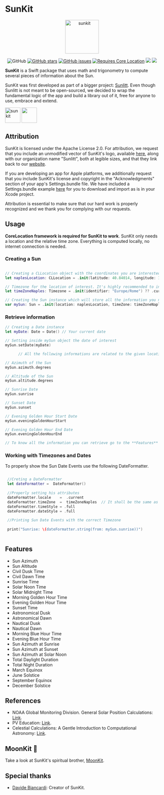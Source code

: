 # SunKit

<div align="center">

<img height="110" alt="sunkit" src="https://user-images.githubusercontent.com/55358113/192140073-de19a887-b6e8-49b8-bba2-142df171df3e.png">

![GitHub](https://img.shields.io/github/license/sunlitt/sunkit) [![GitHub stars](https://img.shields.io/github/stars/Sunlitt/SunKit)](https://github.com/Sunlitt/SunKit/stargazers) [![GitHub issues](https://img.shields.io/github/issues/Sunlitt/SunKit)](https://github.com/Sunlitt/SunKit/issues) [![Requires Core Location](https://img.shields.io/badge/requires-CoreLocation-orange?style=flat&logo=Swift)](https://developer.apple.com/documentation/corelocation) [![](https://img.shields.io/endpoint?url=https%3A%2F%2Fswiftpackageindex.com%2Fapi%2Fpackages%2FSunlitt%2FSunKit%2Fbadge%3Ftype%3Dswift-versions)](https://swiftpackageindex.com/Sunlitt/SunKit) [![](https://img.shields.io/endpoint?url=https%3A%2F%2Fswiftpackageindex.com%2Fapi%2Fpackages%2FSunlitt%2FSunKit%2Fbadge%3Ftype%3Dplatforms)](https://swiftpackageindex.com/Sunlitt/SunKit)

</div>

**SunKit** is a Swift package that uses math and trigonometry to compute several pieces of information about the Sun.

SunKit was first developed as part of a bigger project: [Sunlitt](https://github.com/Sunlitt/Sunlitt-AppStore). Even though Sunlitt is not meant to be open-sourced, we decided to wrap the fundamental logic of the app and build a library out of it, free for anyone to use, embrace and extend.

<img height="50" alt="sunkit" src="https://github.com/Sunlitt/SunKit/assets/55358113/a9d0b738-a4b6-49bf-bdfb-b462656cab92"> [<img src="https://user-images.githubusercontent.com/55358113/174020637-ca23803f-341c-48ce-b896-1fd4b7423310.svg" height="50">](https://apps.apple.com/app/sunlitt/id1628751457)

## Attribution
SunKit is licensed under the Apache License 2.0. For attribution, we request that you include an unmodified vector of SunKit's logo, available [here](Resources/sunkit.svg), along with our organization name "Sunlitt", both at legible sizes, and that they link back to our [website](https://sunlitt.app). 

If you are developing an app for Apple platforms, we additionally request that you include SunKit's license and copyright in the "Acknowledgments" section of your app's Settings.bundle file. We have included a Settings.bundle example [here](Resources/Settings.bundle) for you to download and import as is in your Xcode project.

Attribution is essential to make sure that our hard work is properly recognized and we thank you for complying with our requests.


## Usage
**CoreLocation framework is required for SunKit to work**. SunKit only needs a location and the relative time zone. Everything is computed locally, no internet connection is needed.

### Creating a Sun 

```swift

// Creating a CLLocation object with the coordinates you are interested in
let naplesLocation: CLLocation = .init(latitude: 40.84014, longitude: 14.25226)

// Timezone for the location of interest. It's highly recommended to initialize it via identifier
let timeZoneNaples: Timezone = .init(identifier: "Europe/Rome") ?? .current

// Creating the Sun instance which will store all the information you need about sun events and his position
var mySun: Sun = .init(location: naplesLocation, timeZone: timeZoneNaples)

```

### Retrieve information

```swift
// Creating a Date instance
let myDate: Date = Date() // Your current date

// Setting inside mySun object the date of interest
mySun.setDate(myDate)

      // All the following informations are related to the given location for the date that has just been set

// Azimuth of the Sun 
mySun.azimuth.degrees  

// Altitude of the Sun
mySun.altitude.degrees

// Sunrise Date
mySun.sunrise

// Sunset Date
mySun.sunset

// Evening Golden Hour Start Date
mySun.eveningGoldenHourStart

// Evening Golden Hour End Date
mySun.eveningGoldenHourEnd

// To know all the information you can retrieve go to the **Features** section.

```


 ### Working with Timezones and Dates
To properly show the Sun Date Events use the following DateFormatter.

```swift

 //Creting a DateFormatter
 let dateFormatter =  DateFormatter()
 
 //Properly setting his attributes
 dateFormatter.locale    =  .current
 dateFormatter.timeZone  =  timeZoneNaples  // It shall be the same as the one used to initilize mySun
 dateFormatter.timeStyle = .full
 dateFormatter.dateStyle = .full
  
 //Printing Sun Date Events with the correct Timezone
  
 print("Sunrise: \(dateFormatter.string(from: mySun.sunrise))")
    
```

## Features
  * Sun Azimuth
  * Sun Altitude
  * Civil Dusk  Time
  * Civil Dawn Time
  * Sunrise Time
  * Solar Noon Time
  * Solar Midnight Time
  * Morning Golden Hour Time
  * Evening Golden Hour Time
  * Sunset Time
  * Astronomical Dusk
  * Astronomical Dawn
  * Nautical Dusk
  * Nautical Dawn
  * Morning Blue Hour Time
  * Evening Blue Hour Time 
  * Sun Azimuth at Sunrise
  * Sun Azimuth at Sunset
  * Sun Azimuth at Solar Noon
  * Total Daylight Duration
  * Total Night Duration
  * March Equinox
  * June Solstice
  * September Equinox
  * December Solstice


## References

* NOAA Global Monitoring Division. General Solar Position Calculations: [Link](https://gml.noaa.gov/grad/solcalc/solareqns.PDF).
* PV Education: [Link](https://www.pveducation.org).
* Celestial Calculations: A Gentle Introduction to Computational Astronomy: [Link](https://www.amazon.it/Celestial-Calculations-Introduction-Computational-Astronomy/dp/0262536633/ref=sr_1_1?__mk_it_IT=ÅMÅŽÕÑ&crid=1U99GMGDZ2CUF&keywords=celestial+calculations&qid=1674408445&sprefix=celestial+calculation%2Caps%2C109&sr=8-1).

## MoonKit  🌙
Take a look at SunKit's spiritual brother, [MoonKit](https://github.com/davideilmito/MoonKit).

## Special thanks
* [Davide Biancardi](https://github.com/davideilmito): Creator of SunKit.
